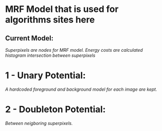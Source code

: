 MRF Model that is used for algorithms sites here
================================================

Current Model:
--------------

_Superpixels are nodes for MRF model._
_Energy costs are calculated histogram intersection between superpixels_

# 1 - Unary Potential:

_A hardcoded foreground and background model for each image are kept._

# 2 - Doubleton Potential:

_Between neigboring superpixels._
